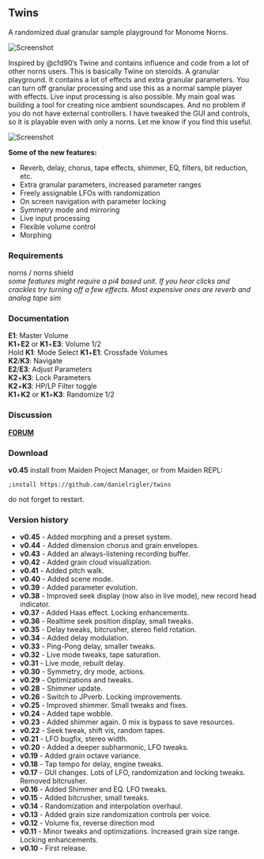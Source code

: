 ## Twins

A randomized dual granular sample playground for Monome Norns.

![Screenshot](https://llllllll.co/uploads/default/original/3X/d/4/d4f2077ef24aeceebba416defd2e1cce5140f37a.png)

Inspired by @cfd90’s Twine and contains influence and code from a lot of other norns users. This is basically Twine on steroids. A granular playground. It contains a lot of effects and extra granular parameters. You can turn off granular processing and use this as a normal sample player with effects. Live input processing is also possible. My main goal was building a tool for creating nice ambient soundscapes. And no problem if you do not have external controllers. I have tweaked the GUI and controls, so it is playable even with only a norns. Let me know if you find this useful.

![Screenshot](https://llllllll.co/uploads/default/original/3X/7/d/7d0d8431253b4f904a04397f4162c6fa2e794e1a.png)

**Some of the new features:**
* Reverb, delay, chorus, tape effects, shimmer, EQ, filters, bit reduction, etc.
* Extra granular parameters, increased parameter ranges
* Freely assignable LFOs with randomization
* On screen navigation with parameter locking
* Symmetry mode and mirroring
* Live input processing
* Flexible volume control
* Morphing

### Requirements
norns / norns shield  
_some features might require a pi4 based unit. If you hear clicks and crackles try turning off a few effects. Most expensive ones are reverb and analog tape sim_

### Documentation
**E1**: Master Volume  
**K1**+**E2** or **K1**+**E3**: Volume 1/2  
Hold **K1**: Mode Select
**K1**+**E1**: Crossfade Volumes  
**K2**/**K3**: Navigate  
**E2**/**E3**: Adjust Parameters  
**K2**+**K3**: Lock Parameters  
**K2**+**K3**: HP/LP Filter toggle  
**K1**+**K2** or **K1**+**K3**: Randomize 1/2  

### Discussion
**[FORUM](https://llllllll.co/t/twins/71052)**
### Download
**v0.45**
install from Maiden Project Manager, or from Maiden REPL:
```
;install https://github.com/danielrigler/twins
```
do not forget to restart.

### Version history
* **v0.45** - Added morphing and a preset system.
* **v0.44** - Added dimension chorus and grain envelopes.
* **v0.43** - Added an always-listening recording buffer. 
* **v0.42** - Added grain cloud visualization.
* **v0.41** - Added pitch walk.
* **v0.40** - Added scene mode.
* **v0.39** - Added parameter evolution.
* **v0.38** - Improved seek display (now also in live mode), new record head indicator.
* **v0.37** - Added Haas effect. Locking enhancements.
* **v0.36** - Realtime seek position display, small tweaks. 
* **v0.35** - Delay tweaks, bitcrusher, stereo field rotation.
* **v0.34** - Added delay modulation.
* **v0.33** - Ping-Pong delay, smaller tweaks.
* **v0.32** - Live mode tweaks, tape saturation.
* **v0.31** - Live mode, rebuilt delay.
* **v0.30** - Symmetry, dry mode, actions.
* **v0.29** - Optimizations and tweaks.
* **v0.28** - Shimmer update.
* **v0.26** - Switch to JPverb. Locking improvements. 
* **v0.25** - Improved shimmer. Small tweaks and fixes. 
* **v0.24** - Added tape wobble. 
* **v0.23** - Added shimmer again. 0 mix is bypass to save resources. 
* **v0.22** - Seek tweak, shift vis, random tapes.
* **v0.21** - LFO bugfix, stereo width.
* **v0.20** - Added a deeper subharmonic, LFO tweaks.
* **v0.19** - Added grain octave variance.
* **v0.18** - Tap tempo for delay, engine tweaks. 
* **v0.17** - GUI changes. Lots of LFO, randomization and locking tweaks. Removed bitcrusher. 
* **v0.16** - Added Shimmer and EQ. LFO tweaks. 
* **v0.15** - Added bitcrusher, small tweaks. 
* **v0.14** - Randomization and interpolation overhaul.
* **v0.13** - Added grain size randomization controls per voice.
* **v0.12** - Volume fix, reverse direction mod
* **v0.11** - Minor tweaks and optimizations. Increased grain size range. Locking enhancements.
* **v0.10** - First release.
